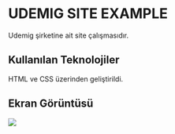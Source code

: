 <h1> UDEMIG SITE EXAMPLE </h1>

Udemig şirketine ait site çalışmasıdır.

<h2> Kullanılan Teknolojiler </h2>

HTML  ve CSS üzerinden geliştirildi.

<h2> Ekran Görüntüsü </h2>

![](udem.gif)
